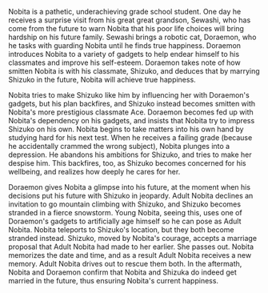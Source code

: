 Nobita is a pathetic, underachieving grade school student. One day he receives a surprise visit from his great great grandson, Sewashi, who has come from the future to warn Nobita that his poor life choices will bring hardship on his future family. Sewashi brings a robotic cat, Doraemon, who he tasks with guarding Nobita until he finds true happiness. Doraemon introduces Nobita to a variety of gadgets to help endear himself to his classmates and improve his self-esteem. Doraemon takes note of how smitten Nobita is with his classmate, Shizuko, and deduces that by marrying Shizuko in the future, Nobita will achieve true happiness.

Nobita tries to make Shizuko like him by influencing her with Doraemon's gadgets, but his plan backfires, and Shizuko instead becomes smitten with Nobita's more prestigious classmate Ace. Doraemon becomes fed up with Nobita's dependency on his gadgets, and insists that Nobita try to impress Shizuko on his own. Nobita begins to take matters into his own hand by studying hard for his next test. When he receives a failing grade (because he accidentally crammed the wrong subject), Nobita plunges into a depression. He abandons his ambitions for Shizuko, and tries to make her despise him. This backfires, too, as Shizuko becomes concerned for his wellbeing, and realizes how deeply he cares for her.

Doraemon gives Nobita a glimpse into his future, at the moment when his decisions put his future with Shizuko in jeopardy. Adult Nobita declines an invitation to go mountain climbing with Shizuko, and Shizuko becomes stranded in a fierce snowstorm. Young Nobita, seeing this, uses one of Doraemon's gadgets to artificially age himself so he can pose as Adult Nobita. Nobita teleports to Shizuko's location, but they both become stranded instead. Shizuko, moved by Nobita's courage, accepts a marriage proposal that Adult Nobita had made to her earlier. She passes out. Nobita memorizes the date and time, and as a result Adult Nobita receives a new memory. Adult Nobita drives out to rescue them both. In the aftermath, Nobita and Doraemon confirm that Nobita and Shizuka do indeed get married in the future, thus ensuring Nobita's current happiness.